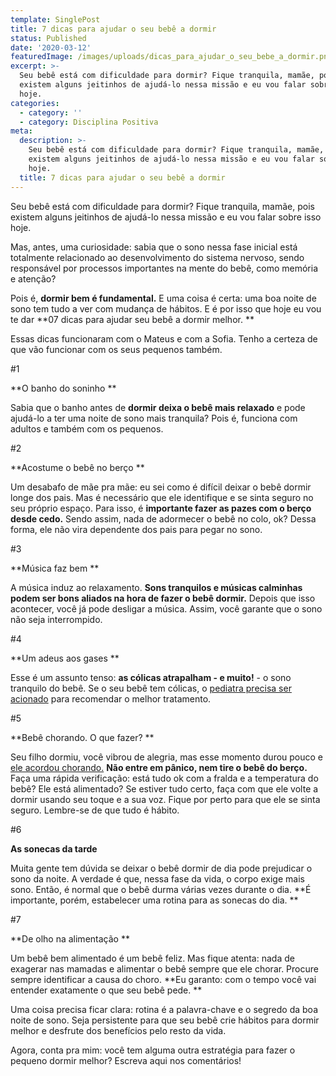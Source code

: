 ```yaml
---
template: SinglePost
title: 7 dicas para ajudar o seu bebê a dormir
status: Published
date: '2020-03-12'
featuredImage: /images/uploads/dicas_para_ajudar_o_seu_bebe_a_dormir.png
excerpt: >-
  Seu bebê está com dificuldade para dormir? Fique tranquila, mamãe, pois
  existem alguns jeitinhos de ajudá-lo nessa missão e eu vou falar sobre isso
  hoje.
categories:
  - category: ''
  - category: Disciplina Positiva
meta:
  description: >-
    Seu bebê está com dificuldade para dormir? Fique tranquila, mamãe, pois
    existem alguns jeitinhos de ajudá-lo nessa missão e eu vou falar sobre isso
    hoje.
  title: 7 dicas para ajudar o seu bebê a dormir
---
```

Seu bebê está com dificuldade para dormir? Fique tranquila, mamãe, pois existem alguns jeitinhos de ajudá-lo nessa missão e eu vou falar sobre isso hoje.

Mas, antes, uma curiosidade: sabia que o sono nessa fase inicial está totalmente relacionado ao desenvolvimento do sistema nervoso, sendo responsável por processos importantes na mente do bebê, como memória e atenção?

Pois é, **dormir bem é fundamental.** E uma coisa é certa: uma boa noite de sono tem tudo a ver com mudança de hábitos. E é por isso que hoje eu vou te dar **07 dicas para ajudar seu bebê a dormir melhor.
**

Essas dicas funcionaram com o Mateus e com a Sofia. Tenho a certeza de que vão funcionar com os seus pequenos também.

\#1

**O banho do soninho
**

Sabia que o banho antes de **dormir deixa o bebê mais relaxado** e pode ajudá-lo a ter uma noite de sono mais tranquila? Pois é, funciona com adultos e também com os pequenos. 

\#2

**Acostume o bebê no berço
**

Um desabafo de mãe pra mãe: eu sei como é difícil deixar o bebê dormir longe dos pais. Mas é necessário que ele identifique e se sinta seguro no seu próprio espaço. Para isso, é **importante fazer as pazes com o berço desde cedo.** Sendo assim, nada de adormecer o bebê no colo, ok? Dessa forma, ele não vira dependente dos pais para pegar no sono.

\#3

**Música faz bem
**

A música induz ao relaxamento. **Sons tranquilos e músicas calminhas podem ser bons aliados na hora de fazer o bebê dormir.** Depois que isso acontecer, você já pode desligar a música. Assim, você garante que o sono não seja interrompido.

\#4

**Um adeus aos gases
**

Esse é um assunto tenso: **as cólicas atrapalham - e muito!** - o sono tranquilo do bebê. Se o seu bebê tem cólicas, o [pediatra precisa ser acionado](https://blog.gudaboo.com.br/posts/frequencia-ideal-de-consultas-ao-pediatra/) para recomendar o melhor tratamento.

\#5

**Bebê chorando. O que fazer?
**

Seu filho dormiu, você vibrou de alegria, mas esse momento durou pouco e [ele acordou chorando.](https://blog.gudaboo.com.br/posts/o-que-fazer-quando-meu-filho-chora/) **Não entre em pânico, nem tire o bebê do berço.** Faça uma rápida verificação: está tudo ok com a fralda e a temperatura do bebê? Ele está alimentado? Se estiver tudo certo, faça com que ele volte a dormir usando seu toque e a sua voz. Fique por perto para que ele se sinta seguro. Lembre-se de que tudo é hábito.

\#6

**As sonecas da tarde**

Muita gente tem dúvida se deixar o bebê dormir de dia pode prejudicar o sono da noite. A verdade é que, nessa fase da vida, o corpo exige mais sono. Então, é normal que o bebê durma várias vezes durante o dia. **É importante, porém, estabelecer uma rotina para as sonecas do dia.
**

\#7

**De olho na alimentação
**

Um bebê bem alimentado é um bebê feliz. Mas fique atenta: nada de exagerar nas mamadas e alimentar o bebê sempre que ele chorar. Procure sempre identificar a causa do choro. **Eu garanto: com o tempo você vai entender exatamente o que seu bebê pede.
**

Uma coisa precisa ficar clara: rotina é a palavra-chave e o segredo da boa noite de sono. Seja persistente para que seu bebê crie hábitos para dormir melhor e desfrute dos benefícios pelo resto da vida.

Agora, conta pra mim: você tem alguma outra estratégia para fazer o pequeno dormir melhor? Escreva aqui nos comentários!
